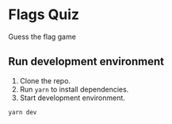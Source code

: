 # Flags Quiz

Guess the flag game

## Run development environment

1. Clone the repo.
2. Run `yarn` to install dependencies.
3. Start development environment.

```
yarn dev
```
